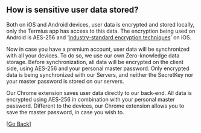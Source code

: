 ## How is sensitive user data stored?
Both on iOS and Android devices, user data is encrypted and stored locally, only the Termius app has access to this data. The encryption being used on Android is AES-256 and ‘[industry-standard encryption techniques](https://support.apple.com/en-us/HT202303)’ on iOS.

Now in case you have a premium account, user data will be synchronized with all your devices. To do so, we use our own Zero-knowledge data storage. Before synchronization, all data will be encrypted on the client side, using AES-256 and your personal master password. Only encrypted data is being synchronized with our Servers, and neither the SecretKey nor your master password is stored on our servers.

Our Chrome extension saves user data directly to our back-end. All data is encrypted using AES-256 in combination with your personal master password. Different to the devices, our Chrome extension allows you to save the master password, in case you wish to.

[[Go Back](README.md)]
